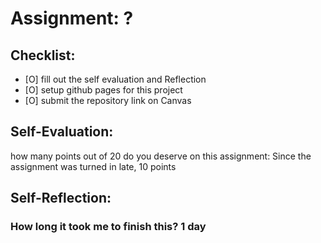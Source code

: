 # Assignment: ?

## Checklist:
- [O] fill out the self evaluation and Reflection
- [O] setup github pages for this project
- [O] submit the repository link on Canvas

## Self-Evaluation:

how many points out of 20 do you deserve on this assignment: Since the assignment was turned in late, 10 points

## Self-Reflection:

### How long it took me to finish this? 1 day
